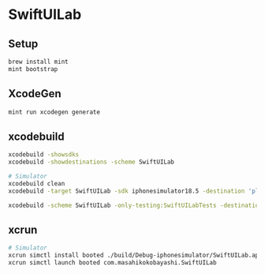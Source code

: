 # SwiftUILab

## Setup

```sh
brew install mint
mint bootstrap
```

## XcodeGen

```sh
mint run xcodegen generate
```

## xcodebuild

```sh
xcodebuild -showsdks
xcodebuild -showdestinations -scheme SwiftUILab

# Simulator
xcodebuild clean
xcodebuild -target SwiftUILab -sdk iphonesimulator18.5 -destination 'platform=iOS Simulator,id=4EA2495F-FB61-4C94-AF9E-A83EC03C6233' build

xcodebuild -scheme SwiftUILab -only-testing:SwiftUILabTests -destination 'platform=iOS Simulator,id=4EA2495F-FB61-4C94-AF9E-A83EC03C6233' test
```

## xcrun

```sh
# Simulator
xcrun simctl install booted ./build/Debug-iphonesimulator/SwiftUILab.app
xcrun simctl launch booted com.masahikokobayashi.SwiftUILab
```
